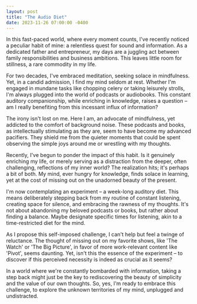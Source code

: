 ```yaml
---
layout: post
title: "The Audio Diet"
date: 2023-11-26 07:00:00 -0400
---
```


In this fast-paced world, where every moment counts, I've recently noticed a peculiar habit of mine: a relentless quest for sound and information. As a dedicated father and entrepreneur, my days are a juggling act between family responsibilities and business ambitions. This leaves little room for stillness, a rare commodity in my life.

For two decades, I've embraced meditation, seeking solace in mindfulness. Yet, in a candid admission, I find my mind seldom at rest. Whether I'm engaged in mundane tasks like chopping celery or taking leisurely strolls, I'm always plugged into the world of podcasts or audiobooks. This constant auditory companionship, while enriching in knowledge, raises a question – am I really benefiting from this incessant influx of information?

The irony isn't lost on me. Here I am, an advocate of mindfulness, yet addicted to the comfort of background noise. These podcasts and books, as intellectually stimulating as they are, seem to have become my advanced pacifiers. They shield me from the quieter moments that could be spent observing the simple joys around me or wrestling with my thoughts.

Recently, I've begun to ponder the impact of this habit. Is it genuinely enriching my life, or merely serving as a distraction from the deeper, often challenging, reflections of my inner world? The realization hits; it's perhaps a bit of both. My mind, ever hungry for knowledge, finds solace in learning, yet at the cost of missing out on the unadorned beauty of the present.

I'm now contemplating an experiment – a week-long auditory diet. This means deliberately stepping back from my routine of constant listening, creating space for silence, and embracing the rawness of my thoughts. It's not about abandoning my beloved podcasts or books, but rather about finding a balance. Maybe designate specific times for listening, akin to a time-restricted diet for the mind.

As I propose this self-imposed challenge, I can't help but feel a twinge of reluctance. The thought of missing out on my favorite shows, like 'The Watch' or 'The Big Picture', in favor of more work-relevant content like 'Pivot', seems daunting. Yet, isn't this the essence of the experiment – to discover if this perceived necessity is indeed as crucial as it seems?

In a world where we're constantly bombarded with information, taking a step back might just be the key to rediscovering the beauty of simplicity and the value of our own thoughts. So, yes, I'm ready to embrace this challenge, to explore the unknown territories of my mind, unplugged and undistracted.
